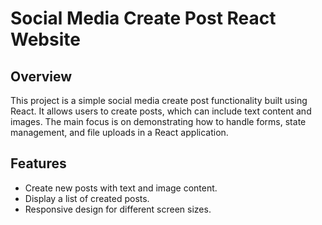 # Social Media Create Post React Website

## Overview
This project is a simple social media create post functionality built using React. It allows users to create posts, which can include text content and images. The main focus is on demonstrating how to handle forms, state management, and file uploads in a React application.

## Features
- Create new posts with text and image content.
- Display a list of created posts.
- Responsive design for different screen sizes.


